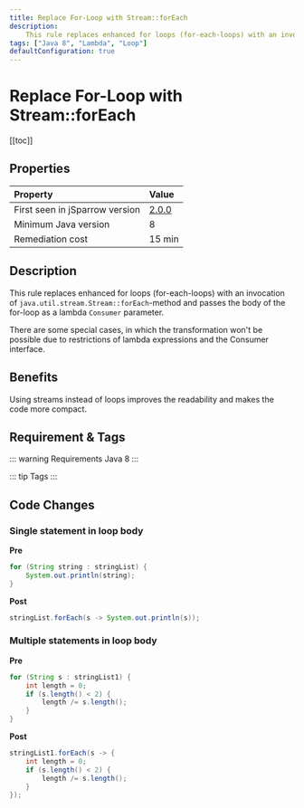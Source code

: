 ```yaml
---
title: Replace For-Loop with Stream::forEach
description:
    This rule replaces enhanced for loops (for-each-loops) with an invocation of 'java.util.stream.Stream::forEach' method and passes the body of the for-loop as a lambda Consumer parameter.
tags: ["Java 8", "Lambda", "Loop"]
defaultConfiguration: true
---
```


# Replace For-Loop with Stream::forEach

[[toc]]

## Properties

| Property                        | Value |
|:------------------------------- |:----- |
| First seen in jSparrow version  | [2.0.0](/eclipse/release-notes.html#_2-0-0) |
| Minimum Java version            | 8     |
| Remediation cost                | 15 min |

## Description

This rule replaces enhanced for loops (for-each-loops) with an invocation of `java.util.stream.Stream::forEach`-method and passes the body of the for-loop as a lambda `Consumer` parameter.

There are some special cases, in which the transformation won't be possible due to restrictions of lambda expressions and the Consumer interface.

## Benefits

Using streams instead of loops improves the readability and makes the code more compact.

## Requirement & Tags

::: warning Requirements
Java 8
:::

::: tip Tags
<TagLinks />
:::

## Code Changes

### Single statement in loop body
__Pre__
```java
for (String string : stringList) {
    System.out.println(string);
}
```

__Post__
```java
stringList.forEach(s -> System.out.println(s));
```
### Multiple statements in loop body

__Pre__
```java
for (String s : stringList1) {
    int length = 0;
    if (s.length() < 2) {
        length /= s.length();
    }
}
```

__Post__
```java
stringList1.forEach(s -> {
    int length = 0;
    if (s.length() < 2) {
        length /= s.length();
    }
});
```
